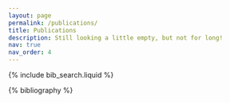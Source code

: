 ```yaml
---
layout: page
permalink: /publications/
title: Publications
description: Still looking a little empty, but not for long!
nav: true
nav_order: 4
---
```


<!-- _pages/publications.md -->

<!-- Bibsearch Feature -->

{% include bib_search.liquid %}

<div class="publications">

{% bibliography %}

</div>
